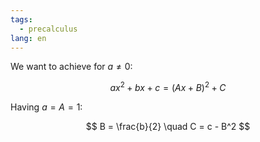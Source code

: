 ```yaml
---
tags:
  - precalculus
lang: en
---
```


We want to achieve for $a\not=0$:

$$
ax^2 + bx + c = (Ax + B)^2 + C
$$

Having $a=A=1$:

$$
B = \frac{b}{2} \quad C = c - B^2
$$
